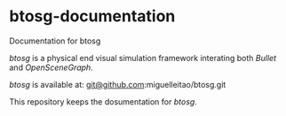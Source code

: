 # btosg-documentation
Documentation for btosg

*btosg* is a physical end visual simulation framework interating both *Bullet* and *OpenSceneGraph*.

*btosg* is available at: git@github.com:miguelleitao/btosg.git

This repository keeps the dosumentation for *btosg*.

